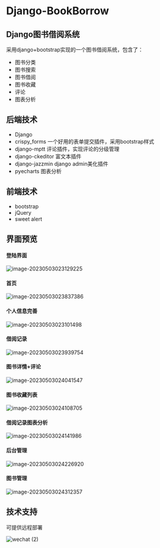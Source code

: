 # Django-BookBorrow
## Django图书借阅系统

采用django+bootstrap实现的一个图书借阅系统，包含了：

- 图书分类
- 图书搜索
- 图书借阅
- 图书收藏
- 评论
- 图表分析

## 后端技术

- Django
- crispy_forms  一个好用的表单提交插件，采用bootstrap样式
- django-mptt   评论插件，实现评论的分级管理
- django-ckeditor  富文本插件
- django-jazzmin   django admin美化插件
- pyecharts    图表分析

## 前端技术

- bootstrap
- jQuery
- sweet alert

## 界面预览

#### 登陆界面

![image-20230503023129225](https://raw.githubusercontent.com/rongdisun/learn/main/img/image-20230503023129225.png)

#### 首页

![image-20230503023837386](https://raw.githubusercontent.com/rongdisun/learn/main/img/image-20230503023837386.png)

#### 个人信息完善

![image-20230503023101498](https://raw.githubusercontent.com/rongdisun/learn/main/img/image-20230503023101498.png)

#### 借阅记录

![image-20230503023939754](https://raw.githubusercontent.com/rongdisun/learn/main/img/image-20230503023939754.png)

#### 图书详情+评论

![image-20230503024041547](https://raw.githubusercontent.com/rongdisun/learn/main/img/image-20230503024041547.png)

#### 图书收藏列表

![image-20230503024108705](https://raw.githubusercontent.com/rongdisun/learn/main/img/image-20230503024108705.png)

#### 借阅记录图表分析

![image-20230503024141986](https://raw.githubusercontent.com/rongdisun/learn/main/img/image-20230503024141986.png)

#### 后台管理

![image-20230503024226920](https://raw.githubusercontent.com/rongdisun/learn/main/img/image-20230503024226920.png)

#### 图书管理

![image-20230503024312357](https://raw.githubusercontent.com/rongdisun/learn/main/img/image-20230503024312357.png)

## 技术支持

可提供远程部署

![wechat (2)](https://raw.githubusercontent.com/rongdisun/learn/main/img/wechat%20(2).jpg)



